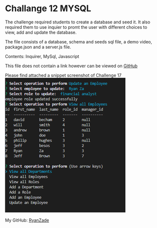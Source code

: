 # Challange 12 MYSQL

The challenge required students to create a database and seed it. It also required them to use inquier to promt the user with different choices to view, add and update the database.

The file consists of a database, schema and seeds sql file, a demo video, package.json and a server.js file.

Contents: Inquirer, MySql, Javascript

This file does not contain a link however can be viewed on [GitHub](https://github.com/RyanZade)

Please find attached a snippet screenshot of Challenge 17
![screenshot](./Capture.PNG "Screenshot of Challenge")

My GitHub: [RyanZade](https://github.com/RyanZade)
